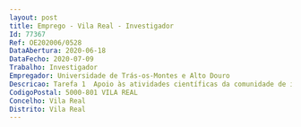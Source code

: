 ```yaml
--- 
layout: post
title: Emprego - Vila Real - Investigador
Id: 77367
Ref: OE202006/0528
DataAbertura: 2020-06-18
DataFecho: 2020-07-09
Trabalho: Investigador
Empregador: Universidade de Trás-os-Montes e Alto Douro
Descricao: Tarefa 1  Apoio às atividades científicas da comunidade de investigação Strong CIDESD  Tarefa 2  Desenvolver projetos para avaliação e análise de parâmetros fisiológicos e biomecânicos no âmbito dos desportos individuais Tarefa 3  Desenvolver novas metodologias de avaliação permitindo melhorar a eficiência dos programas de treino e exercício em diferentes contextos e com diferentes populações  Tarefa 4  Utilizar diferente tecnologia no processo de avaliação e controlo do treino e competição em desportos individuais, nomeadamente recorrendo à metodologia de dinâmica computacional de fluidos Tarefa 5  Orientar e supervisionar estudantes de mestrado e doutoramento no âmbito dos projetos da comunidade de investigação Strong CIDESD.
CodigoPostal: 5000-801 VILA REAL
Concelho: Vila Real
Distrito: Vila Real
--- 
```

